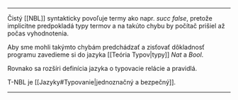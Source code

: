 ***********
Čistý [[NBL]] syntakticky povoľuje termy ako napr. $succ\ false$, pretože implicitne predpokladá typy termov a na takúto chybu by počítač prišiel až počas vyhodnotenia.

Aby sme mohli takýmto chybám predchádzať a zisťovať dôkladnosť programu zavedieme si do jazyka [[Teória Typov|typy]] $Nat$ a $Bool$.

Rovnako sa rozšíri definícia jazyka o typovacie relácie a pravidlá.

T-NBL je [[Jazyky#Typovanie|jednoznačný a bezpečný]].


---
